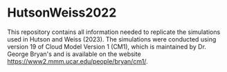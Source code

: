# HutsonWeiss2022

This repository contains all information needed to replicate the simulations used in Hutson and Weiss (2023). The simulations were conducted using version 19 of Cloud Model Version 1 (CM1), which is maintained by Dr. George Bryan's and is available on the website https://www2.mmm.ucar.edu/people/bryan/cm1/.  

